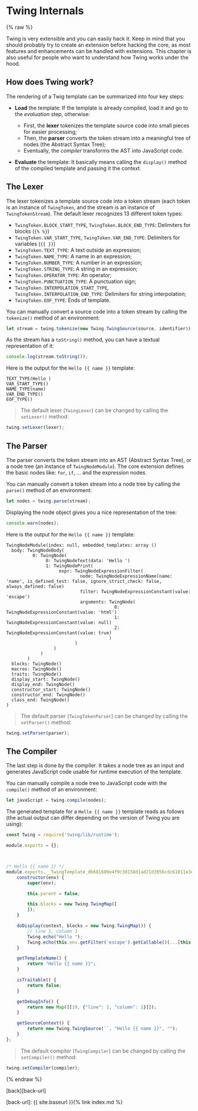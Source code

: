 Twing Internals
===============

{% raw %}

Twing is very extensible and you can easily hack it. Keep in mind that you should probably try to create an extension before hacking the core, as most features and enhancements can be handled with extensions. This chapter is also useful for people who want to understand how Twing works under the hood.

## How does Twing work?

The rendering of a Twig template can be summarized into four key steps:

* **Load** the template: If the template is already compiled, load it and go to the *evaluation* step, otherwise:

  * First, the **lexer** tokenizes the template source code into small pieces for easier processing;
  * Then, the **parser** converts the token stream into a meaningful tree of nodes (the Abstract Syntax Tree);
  * Eventually, the *compiler* transforms the AST into JavaScript code.

* **Evaluate** the template: It basically means calling the ``display()`` method of the compiled template and passing it the context.

## The Lexer

The lexer tokenizes a template source code into a token stream (each token is an instance of `TwingToken`, and the stream is an instance of `TwingTokenStream`). The default lexer recognizes 13 different token types:

* `TwingToken.BLOCK_START_TYPE`, `TwingToken.BLOCK_END_TYPE`: Delimiters for blocks (`{% %}`)
* `TwingToken.VAR_START_TYPE`, `TwingToken.VAR_END_TYPE`: Delimiters for variables (`{{ }}`)
* `TwingToken.TEXT_TYPE`: A text outside an expression;
* `TwingToken.NAME_TYPE`: A name in an expression;
* `TwingToken.NUMBER_TYPE`: A number in an expression;
* `TwingToken.STRING_TYPE`: A string in an expression;
* `TwingToken.OPERATOR_TYPE`: An operator;
* `TwingToken.PUNCTUATION_TYPE`: A punctuation sign;
* `TwingToken.INTERPOLATION_START_TYPE`, `TwingToken.INTERPOLATION_END_TYPE`: Delimiters for string interpolation;
* `TwingToken.EOF_TYPE`: Ends of template.

You can manually convert a source code into a token stream by calling the `tokenize()` method of an environment:

````javascript
let stream = twing.tokenize(new Twing.TwingSource(source, identifier));
````

As the stream has a `toString()` method, you can have a textual representation of it:

````javascript
console.log(stream.toString());
````

Here is the output for the `Hello {{ name }}` template:

````
TEXT_TYPE(Hello )
VAR_START_TYPE()
NAME_TYPE(name)
VAR_END_TYPE()
EOF_TYPE()
```` 

> The default lexer (`TwingLexer`) can be changed by calling the `setLexer()` method:

````javascript
twing.setLexer(lexer);
````

## The Parser

The parser converts the token stream into an AST (Abstract Syntax Tree), or a node tree (an instance of `TwingNodeModule`). The core extension defines the basic nodes like: `for`, `if`, ... and the expression nodes.

You can manually convert a token stream into a node tree by calling the `parse()` method of an environment:

````javascript
let nodes = twing.parse(stream);
````

Displaying the node object gives you a nice representation of the tree:

````javascript
console.warn(nodes);
````

Here is the output for the `Hello {{ name }}` template:

````
TwingNodeModule(index: null, embedded_templates: array ()
  body: TwingNodeBody(
          0: TwingNode(
               0: TwingNodeText(data: 'Hello ')
               1: TwingNodePrint(
                    expr: TwingNodeExpressionFilter(
                            node: TwingNodeExpressionName(name: 'name', is_defined_test: false, ignore_strict_check: false, always_defined: false)
                            filter: TwingNodeExpressionConstant(value: 'escape')
                            arguments: TwingNode(
                                         0: TwingNodeExpressionConstant(value: 'html')
                                         1: TwingNodeExpressionConstant(value: null)
                                         2: TwingNodeExpressionConstant(value: true)
                                       )
                          )
                  )
             )
        )
  blocks: TwingNode()
  macros: TwingNode()
  traits: TwingNode()
  display_start: TwingNode()
  display_end: TwingNode()
  constructor_start: TwingNode()
  constructor_end: TwingNode()
  class_end: TwingNode()
)

````

> The default parser (`TwingTokenParser`) can be changed by calling the `setParser()` method:

````javascript
twing.setParser(parser);
````

## The Compiler

The last step is done by the compiler. It takes a node tree as an input and generates JavaScript code usable for runtime execution of the template.

You can manually compile a node tree to JavaScript code with the `compile()` method of an environment:

````javascript
let javaScript = twing.compile(nodes);
````

The generated template for a `Hello {{ name }}` template reads as follows (the actual output can differ depending on the version of Twing you are using):

````javascript
const Twing = require('twing/lib/runtime');

module.exports = {};



/* Hello {{ name }} */
module.exports.__TwingTemplate_db681609e4f9c30158d1ad21d3956cdc61011a3e96df392a51446bcf6f35d06e = class __TwingTemplate_db681609e4f9c30158d1ad21d3956cdc61011a3e96df392a51446bcf6f35d06e extends Twing.TwingTemplate {
    constructor(env) {
        super(env);

        this.parent = false;

        this.blocks = new Twing.TwingMap([
        ]);
    }

    doDisplay(context, blocks = new Twing.TwingMap()) {
        // line 1, column 1
        Twing.echo("Hello ");
        Twing.echo(this.env.getFilter('escape').getCallable()(...[this.env, (context.has("name") ? context.get("name") : null), "html", null, true]));
    }

    getTemplateName() {
        return "Hello {{ name }}";
    }

    isTraitable() {
        return false;
    }

    getDebugInfo() {
        return new Map([[19, {"line": 1, "column": 1}]]);
    }

    getSourceContext() {
        return new Twing.TwingSource(``, "Hello {{ name }}", "");
    }
};

````

> The default compiler (`TwingCompiler`) can be changed by calling the `setCompiler()` method:

````javascript
twing.setCompiler(compiler);
````

{% endraw %}

[back][back-url]

[back-url]: {{ site.baseurl }}{% link index.md %}
